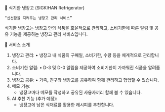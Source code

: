 🧊 식기한 냉장고 (SIGKIHAN Refrigerator)

	“신선함을 지켜주는 냉장고 관리 서비스”
식기한 냉장고는 냉장고 안의 식품을 효율적으로 관리하고, 소비기한에 따른 알림 및 공유 기능을 제공하는 냉장고 관리 서비스입니다.

🚀 서비스 소개
1. 냉장고 관리:
  • 냉장고 내 식품의 구매일, 소비기한, 수량 등을 체계적으로 관리합니다.
2. 소비기한 알림:
  • D-3 및 D-0 알림을 제공하여 소비기한이 가까워진 식품을 알려줍니다.
3. 냉장고 공유:
  • 가족, 친구와 냉장고를 공유하여 함께 관리하고 협업할 수 있습니다.
4. 메모 기능:
   - 냉장고마다 메모를 작성하고 공유된 사용자끼리 함께 볼 수 있습니다.
5. AI 추천 기능 (추가 예정):
   - 냉장고에 남은 식재료를 활용한 레시피를 추천합니다.
